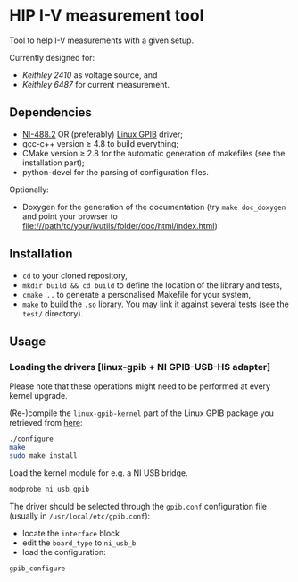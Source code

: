 # HIP I-V measurement tool

Tool to help I-V measurements with a given setup.

Currently designed for:

- *Keithley 2410* as voltage source, and
- *Keithley 6487* for current measurement.

## Dependencies

- [NI-488.2](http://www.ni.com/download/ni-488.2---linux/6902/en/) OR (preferably) [Linux GPIB](https://linux-gpib.sourceforge.io/) driver;
- gcc-c++ version ≥ 4.8 to build everything;
- CMake version ≥ 2.8 for the automatic generation of makefiles (see the installation part);
- python-devel for the parsing of configuration files.

Optionally:
- Doxygen for the generation of the documentation (try `make doc_doxygen` and point your browser to <file:///path/to/your/ivutils/folder/doc/html/index.html>)

## Installation

- `cd` to your cloned repository,
- `mkdir build && cd build` to define the location of the library and tests,
- `cmake ..` to generate a personalised Makefile for your system,
- `make` to build the `.so` library. You may link it against several tests (see the `test/` directory).

## Usage

### Loading the drivers [linux-gpib + NI GPIB-USB-HS adapter]

Please note that these operations might need to be performed at every kernel upgrade.

(Re-)compile the `linux-gpib-kernel` part of the Linux GPIB package you retrieved from [here](https://linux-gpib.sourceforge.io/):
```sh
./configure
make
sudo make install
```

Load the kernel module for e.g. a NI USB bridge.

```sh
modprobe ni_usb_gpib
```

The driver should be selected through the `gpib.conf` configuration file (usually in `/usr/local/etc/gpib.conf`):
- locate the `interface` block
- edit the `board_type` to `ni_usb_b`
- load the configuration:

```sh
gpib_configure
```
